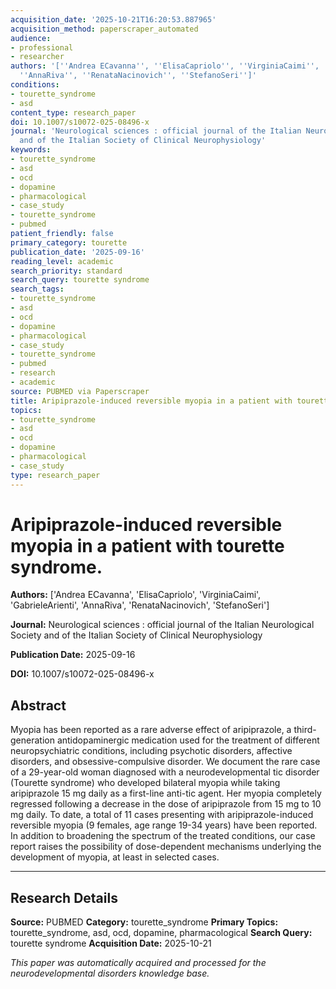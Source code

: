 ```yaml
---
acquisition_date: '2025-10-21T16:20:53.887965'
acquisition_method: paperscraper_automated
audience:
- professional
- researcher
authors: '[''Andrea ECavanna'', ''ElisaCapriolo'', ''VirginiaCaimi'', ''GabrieleArienti'',
  ''AnnaRiva'', ''RenataNacinovich'', ''StefanoSeri'']'
conditions:
- tourette_syndrome
- asd
content_type: research_paper
doi: 10.1007/s10072-025-08496-x
journal: 'Neurological sciences : official journal of the Italian Neurological Society
  and of the Italian Society of Clinical Neurophysiology'
keywords:
- tourette_syndrome
- asd
- ocd
- dopamine
- pharmacological
- case_study
- tourette_syndrome
- pubmed
patient_friendly: false
primary_category: tourette
publication_date: '2025-09-16'
reading_level: academic
search_priority: standard
search_query: tourette syndrome
search_tags:
- tourette_syndrome
- asd
- ocd
- dopamine
- pharmacological
- case_study
- tourette_syndrome
- pubmed
- research
- academic
source: PUBMED via Paperscraper
title: Aripiprazole-induced reversible myopia in a patient with tourette syndrome.
topics:
- tourette_syndrome
- asd
- ocd
- dopamine
- pharmacological
- case_study
type: research_paper
---
```


# Aripiprazole-induced reversible myopia in a patient with tourette syndrome.

**Authors:** ['Andrea ECavanna', 'ElisaCapriolo', 'VirginiaCaimi', 'GabrieleArienti', 'AnnaRiva', 'RenataNacinovich', 'StefanoSeri']

**Journal:** Neurological sciences : official journal of the Italian Neurological Society and of the Italian Society of Clinical Neurophysiology

**Publication Date:** 2025-09-16

**DOI:** 10.1007/s10072-025-08496-x

## Abstract

Myopia has been reported as a rare adverse effect of aripiprazole, a third-generation antidopaminergic medication used for the treatment of different neuropsychiatric conditions, including psychotic disorders, affective disorders, and obsessive-compulsive disorder. We document the rare case of a 29-year-old woman diagnosed with a neurodevelopmental tic disorder (Tourette syndrome) who developed bilateral myopia while taking aripiprazole 15 mg daily as a first-line anti-tic agent. Her myopia completely regressed following a decrease in the dose of aripiprazole from 15 mg to 10 mg daily. To date, a total of 11 cases presenting with aripiprazole-induced reversible myopia (9 females, age range 19-34 years) have been reported. In addition to broadening the spectrum of the treated conditions, our case report raises the possibility of dose-dependent mechanisms underlying the development of myopia, at least in selected cases.

---

## Research Details

**Source:** PUBMED
**Category:** tourette_syndrome
**Primary Topics:** tourette_syndrome, asd, ocd, dopamine, pharmacological
**Search Query:** tourette syndrome
**Acquisition Date:** 2025-10-21

*This paper was automatically acquired and processed for the neurodevelopmental disorders knowledge base.*
